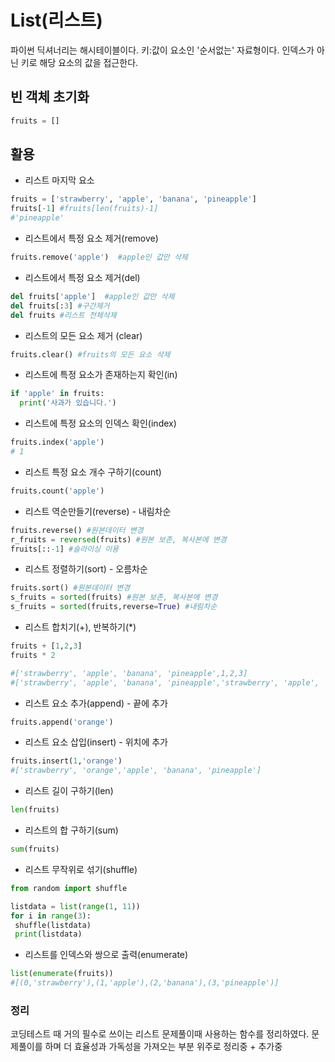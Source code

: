 # List(리스트)
파이썬 딕셔너리는 해시테이블이다. 키:값이 요소인 '순서없는' 자료형이다. 인덱스가 아닌 키로 해당 요소의 값을 접근한다.

## 빈 객체 초기화
```python
fruits = []
```

## 활용
  - 리스트 마지막 요소
  ```python
  fruits = ['strawberry', 'apple', 'banana', 'pineapple']
  fruits[-1] #fruits[len(fruits)-1]
  #'pineapple'
  ```
  - 리스트에서 특정 요소 제거(remove)
  ```python
  fruits.remove('apple')  #apple인 값만 삭제
  ```
  - 리스트에서 특정 요소 제거(del)
  ```python
  del fruits['apple']  #apple인 값만 삭제
  del fruits[:3] #구간제거
  del fruits #리스트 전체삭제
  ``` 
  - 리스트의 모든 요소 제거 (clear)
  ```python
  fruits.clear() #fruits의 모든 요소 삭제
  ```
  - 리스트에 특정 요소가 존재하는지 확인(in)
  ```python
  if 'apple' in fruits:
    print('사과가 있습니다.')
  ```
  - 리스트에 특정 요소의 인덱스 확인(index)
  ```python
  fruits.index('apple')
  # 1
  ```
  - 리스트 특정 요소 개수 구하기(count)
  ```python
  fruits.count('apple')
  ```
  - 리스트 역순만들기(reverse) - 내림차순
  ```python
  fruits.reverse() #원본데이터 변경
  r_fruits = reversed(fruits) #원본 보존, 복사본에 변경
  fruits[::-1] #슬라이싱 이용
  ```
  - 리스트 정렬하기(sort) - 오름차순
  ```python
  fruits.sort() #원본데이터 변경
  s_fruits = sorted(fruits) #원본 보존, 복사본에 변경
  s_fruits = sorted(fruits,reverse=True) #내림차순
  ```
  - 리스트 합치기(+), 반복하기(*)
  ```python
  fruits + [1,2,3]
  fruits * 2
  
  #['strawberry', 'apple', 'banana', 'pineapple',1,2,3]
  #['strawberry', 'apple', 'banana', 'pineapple','strawberry', 'apple', 'banana', 'pineapple']
  ```
  - 리스트 요소 추가(append) - 끝에 추가
  ```python
  fruits.append('orange')
  ```
  - 리스트 요소 삽입(insert) - 위치에 추가
  ```python
  fruits.insert(1,'orange')
  #['strawberry', 'orange','apple', 'banana', 'pineapple']
  ```
  - 리스트 길이 구하기(len)
  ```python
  len(fruits)
  ```
  - 리스트의 합 구하기(sum)
  ```python
  sum(fruits)
  ```
  - 리스트 무작위로 섞기(shuffle)
  ```python
  from random import shuffle
 
  listdata = list(range(1, 11))
  for i in range(3):
   shuffle(listdata)
   print(listdata)
  ```
  - 리스트를 인덱스와 쌍으로 출력(enumerate)
  ```python
  list(enumerate(fruits))
  #[(0,'strawberry'),(1,'apple'),(2,'banana'),(3,'pineapple')]
  ```


  


### 정리
 코딩테스트 때 거의 필수로 쓰이는 리스트 문제풀이때 사용하는 함수를 정리하였다. 문제풀이를 하며 더 효율성과 가독성을 가져오는 부분
 위주로 정리중 + 추가중
